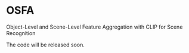 # OSFA
Object-Level and Scene-Level Feature Aggregation with CLIP for Scene Recognition


The code will be released soon.
